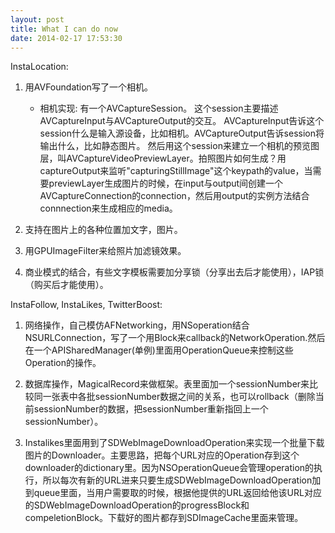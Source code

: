 ```yaml
---
layout: post
title: What I can do now
date: 2014-02-17 17:53:30
---
```


InstaLocation:

1. 用AVFoundation写了一个相机。

	+ 相机实现: 有一个AVCaptureSession。 这个session主要描述AVCaptureInput与AVCaptureOutput的交互。 AVCaptureInput告诉这个session什么是输入源设备，比如相机。AVCaptureOutput告诉session将输出什么，比如静态图片。
	然后用这个session来建立一个相机的预览图层，叫AVCaptureVideoPreviewLayer。拍照图片如何生成？用captureOutput来监听"capturingStillImage"这个keypath的value，当需要previewLayer生成图片的时候，在input与output间创建一个AVCaptureConnection的connection，然后用output的实例方法结合connnection来生成相应的media。

2. 支持在图片上的各种位置加文字，图片。

3. 用GPUImageFilter来给照片加滤镜效果。

4. 商业模式的结合，有些文字模板需要加分享锁（分享出去后才能使用），IAP锁（购买后才能使用）。

InstaFollow, InstaLikes, TwitterBoost:

1. 网络操作，自己模仿AFNetworking，用NSoperation结合NSURLConnection，写了一个用Block来callback的NetworkOperation.然后在一个APISharedManager(单例)里面用OperationQueue来控制这些Operation的操作。

2. 数据库操作，MagicalRecord来做框架。表里面加一个sessionNumber来比较同一张表中各批sessionNumber数据之间的关系，也可以rollback（删除当前sessionNumber的数据，把sessionNumber重新指回上一个sessionNumber）。

3. Instalikes里面用到了SDWebImageDownloadOperation来实现一个批量下载图片的Downloader。主要思路，把每个URL对应的Operation存到这个downloader的dictionary里。因为NSOperationQueue会管理operation的执行，所以每次有新的URL进来只要生成SDWebImageDownloadOperation加到queue里面，当用户需要取的时候，根据他提供的URL返回给他该URL对应的SDWebImageDownloadOperation的progressBlock和compeletionBlock。下载好的图片都存到SDImageCache里面来管理。

